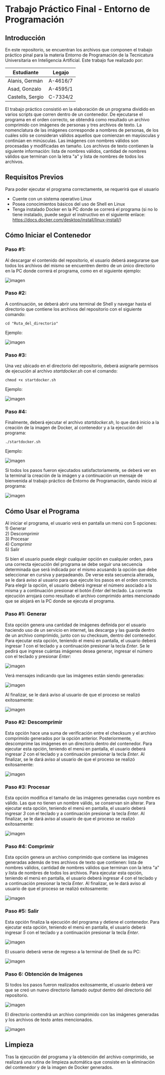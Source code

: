 # Trabajo Práctico Final - Entorno de Programación

## Introducción
En este repositorio, se encuentran los archivos que componen el trabajo práctico pinal para la materia Entorno de Programación de la Tecnicatura Universitaria en Inteligencia Artificial. Este trabajo fue realizado por:

| Estudiante | Legajo |
| ----- | --- |
|Alanis, Germán | A-4616/7 |
|Asad, Gonzalo | A-4595/1 |
|Castells, Sergio | C-7334/2 |

El trabajo práctico consistió en la elaboración de un programa dividido en varios scripts que corren dentro de un contenedor. De ejecutarse el programa en el orden correcto, se obtendrá como resultado un archivo comprimido con imágenes de personas y tres archivos de texto.
La nomenclatura de las imágenes corresponde a nombres de personas, de los cuáles sólo se consideran válidos aquellos que comienzan en mayúsculas y continúan en minúsculas. Las imágenes con nombres válidos son procesadas y modificadas en tamaño. Los archivos de texto contienen la siguiente información: lista de nombres válidos, cantidad de nombres válidos que terminan con la letra "a" y lista de nombres de todos los archivos.

## Requisitos Previos
Para poder ejecutar el programa correctamente, se requerirá que el usuario
- Cuente con un sistema operativo Linux
- Posea conocimientos básicos del uso de Shell en Linux
- Tenga instalado Docker en la PC donde se correrá el programa (si no lo tiene instalado, puede seguir el instructivo en el siguiente enlace: https://docs.docker.com/desktop/install/linux-install/)

## Cómo Iniciar el Contenedor
### Paso #1:
Al descargar el contenido del repositorio, el usuario deberá asegurarse que todos los archivos del mismo se encuentren dentro de un único directorio en la PC donde correrá el programa, como en el siguiente ejemplo:

![imagen](https://github.com/Xaznog/TP_EdP_2023/assets/101712284/3b3a74c0-2eb5-4b54-903d-5b03e7cb7e31)

### Paso #2:
A continuación, se deberá abrir una terminal de Shell y navegar hasta el directorio que contiene los archivos del repositorio con el siguiente comando:

```shell
cd "Ruta_del_directorio"
```

Ejemplo:

![imagen](https://github.com/Xaznog/TP_EdP_2023/assets/101712284/01de8b3b-685e-460a-b8b6-512b46b576d7)

### Paso #3:
Una vez ubicado en el directorio del repositorio, deberá asignarle permisos de ejecución al archivo _startdocker.sh_ con el comando:

```shell
chmod +x startdocker.sh
```

Ejemplo:

![imagen](https://github.com/Xaznog/TP_EdP_2023/assets/101712284/66c69dc7-8b86-43b9-a7de-a4ad7cb1c2fe)

### Paso #4:
Finalmente, deberá ejecutar el archivo _startdocker.sh_, lo que dará inicio a la creación de la imagen de Docker, al contenedor y a la ejecución del programa:

```shell
./startdocker.sh
```

Ejemplo:

![imagen](https://github.com/Xaznog/TP_EdP_2023/assets/101712284/6b9b20d1-bba4-4a12-8fbf-b3d719a682df)

Si todos los pasos fueron ejecutados satisfactoriamente, se deberá ver en la terminal la creación de la imágen y a continuación un mensaje de bienvenida al trabajo práctico de Entorno de Programación, dando inicio al programa:

![imagen](https://github.com/Xaznog/TP_EdP_2023/assets/101712284/1705ea6a-d86e-4857-a040-5c32dbb5c7c0)

## Cómo Usar el Programa
Al iniciar el programa, el usuario verá en pantalla un menú con 5 opciones: \
1\) Generar \
2\) Descomprimir \
3\) Procesar \
4\) Comprimir \
5\) Salir 

Si bien el usuario puede elegir cualquier opción en cualquier orden, para una correcta ejecución del programa se debe seguir una secuencia determinada que será indicada por el mismo acusando la opción que debe seleccionar en cursiva y parpadeando. De verse esta secuencia alterada, se le dará aviso al usuario para que ejecute los pasos en el orden correcto. Para elegir la opción, el usuario deberá ingresar el número asociado a la misma y a continuación presionar el botón _Enter_ del teclado.
La correcta ejecución arrojará como resultado el archivo comprimido antes mencionado que se alojará en la PC donde se ejecuta el programa.

### Paso #1: Generar
Esta opción genera una cantidad de imágenes definida por el usuario haciendo uso de un servicio en internet, las descarga y las guarda dentro de un archivo comprimido, junto con su checksum, dentro del contenedor.
Para ejecutar esta opción, teniendo el menú en pantalla, el usuario deberá ingresar _1_ con el teclado y a continuación presionar la tecla _Enter_. Se le pedirá que ingrese cuántas imágenes desea generar, ingresar el número con el teclado y presionar _Enter_:

![imagen](https://github.com/Xaznog/TP_EdP_2023/assets/101712284/a31c040b-7666-48df-be55-8b970bfd5abb)

Verá mensajes indicando que las imágenes están siendo generadas:

![imagen](https://github.com/Xaznog/TP_EdP_2023/assets/101712284/9c53700f-4f26-4499-af95-a984ce3b6ff6)

Al finalizar, se le dará aviso al usuario de que el proceso se realizó exitosamente:

![imagen](https://github.com/Xaznog/TP_EdP_2023/assets/101712284/dde5fe06-5b80-4852-bff3-6daf20c54a63)

### Paso #2: Descomprimir
Esta opción hace una suma de verificación entre el checksum y el archivo comprimido generados por la opción anterior. Posteriormente, descomprime las imágenes en un directorio dentro del contenedor.
Para ejecutar esta opción, teniendo el menú en pantalla, el usuario deberá ingresar _2_ con el teclado y a continuación presionar la tecla _Enter_. Al finalizar, se le dará aviso al usuario de que el proceso se realizó exitosamente:

![imagen](https://github.com/Xaznog/TP_EdP_2023/assets/101712284/87be09e9-f42d-4312-a784-fa12cff33da9)

### Paso #3: Procesar
Esta opción modifica el tamaño de las imágenes generadas cuyo nombre es válido. Las que no tienen un nombre válido, se conservan sin alterar.
Para ejecutar esta opción, teniendo el menú en pantalla, el usuario deberá ingresar _3_ con el teclado y a continuación presionar la tecla _Enter_. Al finalizar, se le dará aviso al usuario de que el proceso se realizó exitosamente:

![imagen](https://github.com/Xaznog/TP_EdP_2023/assets/101712284/f5e053c8-5ef2-44c4-bf4d-6cf62dccb0ee)

### Paso #4: Comprimir
Esta opción genera un archivo comprimido que contiene las imágenes generadas además de tres archivos de texto que contienen: lista de nombres válidos, cantidad de nombres válidos que terminan con la letra "a" y lista de nombres de todos los archivos.
Para ejecutar esta opción, teniendo el menú en pantalla, el usuario deberá ingresar _4_ con el teclado y a continuación presionar la tecla _Enter_. Al finalizar, se le dará aviso al usuario de que el proceso se realizó exitosamente:

![imagen](https://github.com/Xaznog/TP_EdP_2023/assets/101712284/5da8e494-ac54-4e21-bee6-95469c36a4cd)

### Paso #5: Salir
Esta opción finaliza la ejecución del programa y detiene el contenedor.
Para ejecutar esta opción, teniendo el menú en pantalla, el usuario deberá ingresar _5_ con el teclado y a continuación presionar la tecla _Enter_.

![imagen](https://github.com/Xaznog/TP_EdP_2023/assets/101712284/ba95ed68-4a9c-4d77-8e1e-e959ffb44eca)

El usuario deberá verse de regreso a la terminal de Shell de su PC:

![imagen](https://github.com/Xaznog/TP_EdP_2023/assets/101712284/43b19790-c560-4a61-a165-8666647fbebd)

### Paso 6: Obtención de Imágenes
Si todos los pasos fueron realizados exitosamente, el usuario deberá ver que se creó un nuevo directorio llamado _output_ dentro del directorio del repositorio.

![imagen](https://github.com/Xaznog/TP_EdP_2023/assets/101712284/09c59f89-1163-40f2-a2bf-d26793a47056)

El directorio contendrá un archivo comprimido con las imágenes generadas y los archivos de texto antes mencionados.

![imagen](https://github.com/Xaznog/TP_EdP_2023/assets/101712284/ffec9b65-78e1-43b8-b0c2-ddaa23f67bcc)

## Limpieza
Tras la ejecución del programa y la obtención del archivo comprimido, se realizará una rutina de limpieza automática que consiste en la eliminación del contenedor y de la imagen de Docker generados. 
